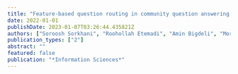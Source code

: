```yaml
---
title: "Feature-based question routing in community question answering platforms"
date: 2022-01-01
publishDate: 2023-01-07T03:26:44.435821Z
authors: ["Soroosh Sorkhani", "Roohollah Etemadi", "Amin Bigdeli", "Morteza Zihayat", "Ebrahim Bagheri"]
publication_types: ["2"]
abstract: ""
featured: false
publication: "*Information Sciences*"
---
```


